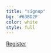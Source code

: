 ```yaml
---
title: "signup"
bg: '#63BD2F'
color: white
style: full
---
```


<div id="tickets">
	<script async src="//widgets.nvite.com/1.3/tickets.js" data-resource="ab56" data-class="tickets"></script>
</div>

<div class="link">
	<a class="btn" href="https://nvite.com/Partyhorse/ab56">Register</a>
</div>
